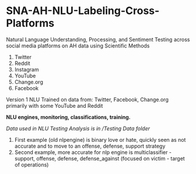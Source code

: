 # SNA-AH-NLU-Labeling-Cross-Platforms
Natural Language Understanding, Processing, and Sentiment Testing across social media platforms on AH data using Scientific Methods

1. Twitter
2. Reddit
3. Instagram
4. YouTube
5. Change.org
6. Facebook

Version 1 NLU Trained on data from: Twitter, Facebook, Change.org primarily with some YouTube and Reddit

<b>NLU engines, monitoring, classifications, training.</b>

<i>Data used in NLU Testing Analysis is in /Testing Data folder</i>
1. First example (old nlpengine) is binary love or hate, quickly seen as not accurate and to move to an offense, defense, support strategy
2. Second example, more accurate for nlp engine is multiclassifier - support, offense, defense, defense_against (focused on victim - target of operations)
